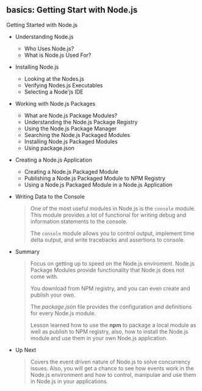 ## basics: Getting Start with Node.js

Getting Started with Node.js

- Understanding Node.js
  - Who Uses Node.js?
  - What is Node.js Used For?
- Installing Node.js

  - Looking at the Nodes.js
  - Verifying Nodes.js Executables
  - Selecting a Node'js IDE

- Working with Node.js Packages
  - What are Node.js Package Modules?
  - Understanding the Node.js Package Registry
  - Using the Node.js Package Manager
  - Searching the Node.js Packaged Modules
  - Installing Node.js Packaged Modules
  - Using package.json
- Creating a Node.js Application

  - Creating a Node.js Packaged Module
  - Publishing a Node.js Packaged Module to NPM Registry
  - Using a Node.js Packaged Module in a Node.js Application

- Writing Data to the Console

  > One of the most useful modules in Node.js is the `console` module. This module provides a lot of functional for writing debug and information statements to the console.
  >
  > The `console` module allows you to control output, implement time delta output, and write tracebacks and assertions to console.

- Summary

  > Focus on getting up to speed on the Node.js enviroment. Node.js Package Modules provide functionality that Node.js does not come with.
  >
  > You download from NPM registry, and you can even create and publish your own.
  >
  > The _package.json_ file provides the configuration and definitions for every Node.js module.
  >
  > Lesson learned how to use the **npm** to package a local module as well as publish to NPM registry, also, how to install the Node.js module and use them in your own Node.js application.

- Up Next
  > Covers the event driven nature of Node.js to solve concurrency issues. Also, you will get a chance to see how events work in the Node.js environment and how to control, manipulae and use them in Node.js in your applications.
